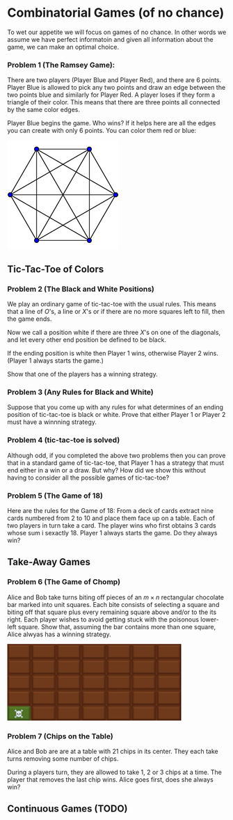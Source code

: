 # Combinatorial Games (of no chance)

To wet our appetite we will focus on games of no chance. In other 
words we assume we have perfect informatoin and given all information 
about the game, we can make an optimal choice.

### Problem 1 (The Ramsey Game):

There are two players (Player Blue and Player Red), and there are $6$ points. Player Blue is allowed to pick any two points and draw an edge between the two points blue and similarly for Player Red. A 
player loses if they form a triangle of their color. This means that 
there are three points all connected by the same color edges. 

Player Blue begins the game. Who wins? If it helps here are all the 
edges you can create with only $6$ points. You can color them red or 
blue:

<img src="media/ramsey.png" alt="ramsey" width="256"/>

## Tic-Tac-Toe of Colors

### Problem 2 (The Black and White Positions)

We play an ordinary game of tic-tac-toe with the usual rules. This means that a line of $O$'s, a line or $X$'s or if there are no more squares left to fill, then the game ends.

Now we call a position white if there are three $X$'s on one of the
diagonals, and let every other end position be defined to be black.

If the ending position is white then Player $1$ wins, otherwise Player $2$ wins. (Player 1 always starts the game.)

Show that one of the players has a winning strategy.

### Problem 3 (Any Rules for Black and White) 

Suppose that you come up with any rules for what determines of an 
ending position of tic-tac-toe is black or white. Prove that either Player $1$ or Player $2$ must have a winnning strategy.


### Problem 4 (tic-tac-toe is solved)

Although odd, if you completed the above two problems then you can prove that in a standard game of tic-tac-toe, that Player $1$ has 
a strategy that must end either in a win or a draw. But why? How
did we show this without having to consider all the possible games 
of tic-tac-toe?


### Problem 5 (The Game of 18)

Here are the rules for the Game of 18: From a deck of cards extract 
nine cards numbered from $2$ to $10$ and place them face up on a 
table. Each of two players in turn take a card. The player wins who 
first obtains $3$ cards whose sum i sexactly $18$. Player $1$ always 
starts the game. Do they always win?

## Take-Away Games

### Problem 6 (The Game of Chomp)

Alice and Bob take turns biting off pieces of an $m \times n$ 
rectangular chocolate bar marked into unit squares. Each bite 
consists of selecting a square and biting off that square plus 
every remaining square above and/or to the its right. Each player
wishes to avoid getting stuck with the poisonous lower-left square.
Show that, assuming the bar contains more than one square, Alice 
alwyas has a winning strategy.

<img src="media/chomp.png" alt="chomp" width="400"/>


### Problem 7 (Chips on the Table)

Alice and Bob are are at a table with $21$ chips in its center.
They each take turns removing some number of chips.

During a players turn, they are allowed to take $1$, $2$ or $3$ chips 
at a time. The player that removes the last chip wins. Alice goes first, does she always win?

## Continuous Games (TODO)

